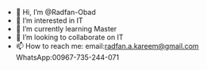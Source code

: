 - 👋 Hi, I’m @Radfan-Obad
- 👀 I’m interested in IT
- 🌱 I’m currently learning Master
- 💞️ I’m looking to collaborate on IT
- 📫 How to reach me:
     email:radfan.a.kareem@gmail.com
     WhatsApp:00967-735-244-071


<!---
Radfan-Obad/Radfan-Obad is a ✨ special ✨ repository because its `README.md` (this file) appears on your GitHub profile.
You can click the Preview link to take a look at your changes.
--->
